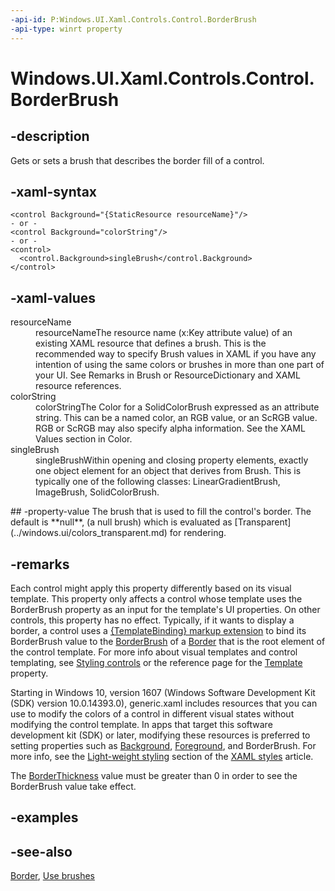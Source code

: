 ```yaml
---
-api-id: P:Windows.UI.Xaml.Controls.Control.BorderBrush
-api-type: winrt property
---
```


<!-- Property syntax
public Windows.UI.Xaml.Media.Brush BorderBrush { get;  set; }
-->

# Windows.UI.Xaml.Controls.Control.BorderBrush

## -description
Gets or sets a brush that describes the border fill of a control.



## -xaml-syntax
```xaml
<control Background="{StaticResource resourceName}"/>
- or -
<control Background="colorString"/>
- or -
<control>
  <control.Background>singleBrush</control.Background>
</control>

```


## -xaml-values
<dl><dt>resourceName</dt><dd>resourceNameThe resource name (x:Key attribute value) of an existing XAML resource that defines a brush. This is the recommended way to specify Brush values in XAML if you have any intention of using the same colors or brushes in more than one part of your UI. See Remarks in Brush or ResourceDictionary and XAML resource references.</dd>
<dt>colorString</dt><dd>colorStringThe Color for a SolidColorBrush expressed as an attribute string. This can be a named color, an RGB value, or an ScRGB value. RGB or ScRGB may also specify alpha information. See the XAML Values section in Color.</dd>
<dt>singleBrush</dt><dd>singleBrushWithin opening and closing property elements, exactly one object element for an object that derives from Brush. This is typically one of the following classes: LinearGradientBrush, ImageBrush, SolidColorBrush.</dd>
</dl>
## -property-value
The brush that is used to fill the control's border. The default is **null**, (a null brush) which is evaluated as [Transparent](../windows.ui/colors_transparent.md) for rendering.

## -remarks
Each control might apply this property differently based on its visual template. This property only affects a control whose template uses the BorderBrush property as an input for the template's UI properties. On other controls, this property has no effect. Typically, if it wants to display a border, a control uses a [{TemplateBinding} markup extension](/windows/uwp/xaml-platform/templatebinding-markup-extension) to bind its BorderBrush value to the [BorderBrush](border_borderbrush.md) of a [Border](border.md) that is the root element of the control template. For more info about visual templates and control templating, see [Styling controls](/windows/uwp/controls-and-patterns/styling-controls) or the reference page for the [Template](control_template.md) property.

Starting in Windows 10, version 1607 (Windows Software Development Kit (SDK) version 10.0.14393.0), generic.xaml includes resources that you can use to modify the colors of a control in different visual states without modifying the control template. In apps that target this software development kit (SDK) or later, modifying these resources is preferred to setting properties such as [Background](control_background.md), [Foreground](control_foreground.md), and BorderBrush. For more info, see the [Light-weight styling](/windows/apps/design/style/xaml-styles#lightweight-styling) section of the [XAML styles](/windows/apps/design/style/xaml-styles) article.

The [BorderThickness](control_borderthickness.md) value must be greater than 0 in order to see the BorderBrush value take effect.

## -examples

## -see-also
[Border](border.md), [Use brushes](/windows/uwp/graphics/using-brushes)

